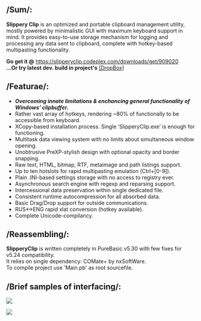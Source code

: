 ## /Sum/:
**Slippery Clip** is an optimized and portable clipboard management utility, mostly powered by minimalistic GUI with maximum keyboard support in mind. It provides easy-to-use storage mechanism for logging and processing any data sent to clipboard, complete with hotkey-based multipasting functionality.  

**Go get it @** https://slipperyclip.codeplex.com/downloads/get/909020  
**...Or try latest dev. build in project's** [[DropBox]](https://www.dropbox.com/s/ob1hz4hq50l3wcs/SlipperyClip.zip)

## /Featurae/:
- <b>*Overcoming innate limitations & enchancing general functionality of Windows' clipbuffer.*</b>  
- Rather vast array of hotkeys, rendering ~80% of functionally to be accessible from keyboard.
- XCopy-based installation process. Single ‘SlipperyClip.exe’ is enough for functioning.
- Multitask data viewing system with no limits about simultaneous window opening.
- Unobtrusive PreXP-stylish design with optional opacity and border snapping.
- Raw text, HTML, bitmap, RTF, metaimage and path listings support.
- Up to ten hotslots for rapid multipasting emulation (Ctrl+[0-9]).
- Plain .INI-based settings storage with no access to registry ever.
- Asynchronous search engine with regexp and reparsing support.
- Intercessional data preservation within single dedicated file.
- Consistent runtime autocompression for all absorbed data.
- Basic Drag/Drop support for outside communications.
- RUS<->ENG rapid xlat conversion (hotkey available).
- Complete Unicode-compilancy.

## /Reassembling/:
**SlipperyClip** is written completely in PureBasic v5.30 with few fixes for v5.24 compatibility.  
It relies on single dependency: COMate+ by nxSoftWare.  
To compile project use 'Main.pb' as root sourcefile.  

## /Brief samples of interfacing/:
![](https://cloud.githubusercontent.com/assets/8768470/6955065/bfd08c9c-d8e1-11e4-8159-dbe2c5e01a7f.png)

![](http://download-codeplex.sec.s-msft.com/Download?ProjectName=slipperyclip&DownloadId=909008)
